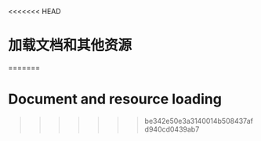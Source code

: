 <<<<<<< HEAD
# 加载文档和其他资源
=======

# Document and resource loading
>>>>>>> be342e50e3a3140014b508437afd940cd0439ab7
